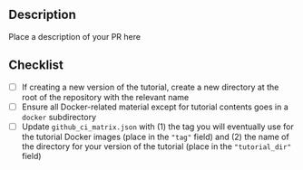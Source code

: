## Description

Place a description of your PR here

## Checklist
- [ ] If creating a new version of the tutorial, create a new directory at the root of the repository with the relevant name
- [ ] Ensure all Docker-related material except for tutorial contents goes in a `docker` subdirectory
- [ ] Update `github_ci_matrix.json` with (1) the tag you will eventually use for the tutorial Docker images (place in the `"tag"` field) and (2) the name of the directory for your version of the tutorial (place in the `"tutorial_dir"` field)